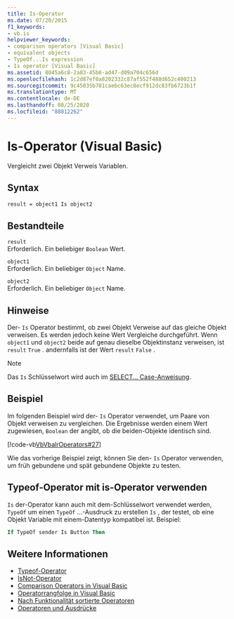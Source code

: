 ```yaml
---
title: Is-Operator
ms.date: 07/20/2015
f1_keywords:
- vb.is
helpviewer_keywords:
- comparison operators [Visual Basic]
- equivalent objects
- TypeOf...Is expression
- Is operator [Visual Basic]
ms.assetid: 8045a6c8-2a83-45b6-ad47-d09a704c656d
ms.openlocfilehash: 1c2d87ef0a8202332c87af552f488d652c400213
ms.sourcegitcommit: 9c45035b781caebc63ec8ecf912dc83fb6723b1f
ms.translationtype: MT
ms.contentlocale: de-DE
ms.lasthandoff: 08/25/2020
ms.locfileid: "88812262"
---
```

# <a name="is-operator-visual-basic"></a>Is-Operator (Visual Basic)

Vergleicht zwei Objekt Verweis Variablen.

## <a name="syntax"></a>Syntax

```vb
result = object1 Is object2
```

## <a name="parts"></a>Bestandteile

 `result`  
 Erforderlich. Ein beliebiger `Boolean` Wert.  
  
 `object1`  
 Erforderlich. Ein beliebiger `Object` Name.  
  
 `object2`  
 Erforderlich. Ein beliebiger `Object` Name.  
  
## <a name="remarks"></a>Hinweise

Der- `Is` Operator bestimmt, ob zwei Objekt Verweise auf das gleiche Objekt verweisen. Es werden jedoch keine Wert Vergleiche durchgeführt. Wenn `object1` und `object2` beide auf genau dieselbe Objektinstanz verweisen, ist `result` `True` . andernfalls ist der Wert `result` `False` .

> [!NOTE]
> Das `Is` Schlüsselwort wird auch im [SELECT... Case-Anweisung](../statements/select-case-statement.md).
  
## <a name="example"></a>Beispiel

Im folgenden Beispiel wird der- `Is` Operator verwendet, um Paare von Objekt verweisen zu vergleichen. Die Ergebnisse werden einem Wert zugewiesen, `Boolean` der angibt, ob die beiden-Objekte identisch sind.

[!code-vb[VbVbalrOperators#27](~/samples/snippets/visualbasic/VS_Snippets_VBCSharp/VbVbalrOperators/VB/Class1.vb#27)]

Wie das vorherige Beispiel zeigt, können Sie den- `Is` Operator verwenden, um früh gebundene und spät gebundene Objekte zu testen.

## <a name="use-typeof-operator-with-is-operator"></a>Typeof-Operator mit is-Operator verwenden

`Is` der-Operator kann auch mit dem-Schlüsselwort verwendet werden, `TypeOf` um einen `TypeOf` ...-Ausdruck zu erstellen `Is` , der testet, ob eine Objekt Variable mit einem-Datentyp kompatibel ist. Beispiel:

```vb
If TypeOf sender Is Button Then
```

## <a name="see-also"></a>Weitere Informationen

- [Typeof-Operator](typeof-operator.md)
- [IsNot-Operator](isnot-operator.md)
- [Comparison Operators in Visual Basic](../../programming-guide/language-features/operators-and-expressions/comparison-operators.md)
- [Operatorrangfolge in Visual Basic](operator-precedence.md)
- [Nach Funktionalität sortierte Operatoren](operators-listed-by-functionality.md)
- [Operatoren und Ausdrücke](../../programming-guide/language-features/operators-and-expressions/index.md)
